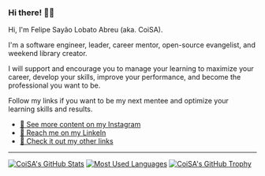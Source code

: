 ### Hi there! 👋🏻

Hi, I'm Felipe Sayão Lobato Abreu (aka. CoiSA).

I'm a software engineer, leader, career mentor, open-source evangelist, and weekend library creator.

I will support and encourage you to manage your learning to maximize your career, develop your skills, improve your performance, and become the professional you want to be.

Follow my links if you want to be my next mentee and optimize your learning skills and results.

- [📸 See more content on my Instagram](http://mentor.dev.br/insta)
- [💼 Reach me on my LinkeIn](http://mentor.dev.br/linkedin)
- [📲 Check it out my other links](http://mentor.dev.br/links)
___
[![CoiSA's GitHub Stats](https://github-readme-stats.vercel.app/api?username=coisa&hide=contribs&line_height=24&custom_title=CoiSA's%20GitHub%20Stats&count_private=true&include_all_commits=true&show_icons=true&theme=nord)](https://github.com/coisa)
[![Most Used Languages](https://github-readme-stats.vercel.app/api/top-langs/?username=coisa&layout=compact&theme=nord)](https://github.com/coisa)
[![CoiSA's GitHub Trophy](https://github-profile-trophy.vercel.app/?username=coisa&margin-w=5&theme=nord&column=8&no-frame=true)](https://github.com/coisa)
